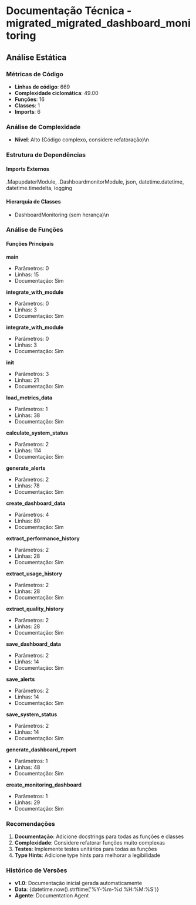 # Documentação Técnica - migrated_migrated_dashboard_monitoring

## Análise Estática

### Métricas de Código
- **Linhas de código**: 669
- **Complexidade ciclomática**: 49.00
- **Funções**: 16
- **Classes**: 1
- **Imports**: 6

### Análise de Complexidade
- **Nível**: Alto (Código complexo, considere refatoração)\n
### Estrutura de Dependências

#### Imports Externos
.MapupdaterModule, .DashboardmonitorModule, json, datetime.datetime, datetime.timedelta, logging

#### Hierarquia de Classes
- DashboardMonitoring (sem herança)\n
### Análise de Funções

#### Funções Principais
**main**
- Parâmetros: 0
- Linhas: 15
- Documentação: Sim

**integrate_with_module**
- Parâmetros: 0
- Linhas: 3
- Documentação: Sim

**integrate_with_module**
- Parâmetros: 0
- Linhas: 3
- Documentação: Sim

**__init__**
- Parâmetros: 3
- Linhas: 21
- Documentação: Sim

**load_metrics_data**
- Parâmetros: 1
- Linhas: 38
- Documentação: Sim

**calculate_system_status**
- Parâmetros: 2
- Linhas: 114
- Documentação: Sim

**generate_alerts**
- Parâmetros: 2
- Linhas: 78
- Documentação: Sim

**create_dashboard_data**
- Parâmetros: 4
- Linhas: 80
- Documentação: Sim

**extract_performance_history**
- Parâmetros: 2
- Linhas: 28
- Documentação: Sim

**extract_usage_history**
- Parâmetros: 2
- Linhas: 28
- Documentação: Sim

**extract_quality_history**
- Parâmetros: 2
- Linhas: 28
- Documentação: Sim

**save_dashboard_data**
- Parâmetros: 2
- Linhas: 14
- Documentação: Sim

**save_alerts**
- Parâmetros: 2
- Linhas: 14
- Documentação: Sim

**save_system_status**
- Parâmetros: 2
- Linhas: 14
- Documentação: Sim

**generate_dashboard_report**
- Parâmetros: 1
- Linhas: 48
- Documentação: Sim

**create_monitoring_dashboard**
- Parâmetros: 1
- Linhas: 29
- Documentação: Sim

### Recomendações

1. **Documentação**: Adicione docstrings para todas as funções e classes
2. **Complexidade**: Considere refatorar funções muito complexas
3. **Testes**: Implemente testes unitários para todas as funções
4. **Type Hints**: Adicione type hints para melhorar a legibilidade

### Histórico de Versões

- **v1.0**: Documentação inicial gerada automaticamente
- **Data**: {datetime.now().strftime('%Y-%m-%d %H:%M:%S')}
- **Agente**: Documentation Agent

